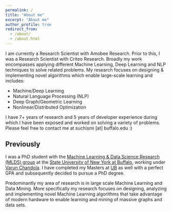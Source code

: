 ```yaml
---
permalink: /
title: "About me"
excerpt: "About me"
author_profile: true
redirect_from: 
  - /about/
  - /about.html
---
```


I am currently a Research Scientist with Amobee Research. Prior to this, I was a Research Scientist with Criteo Research. Broadly my work encompasses applying different Machine Learning, Deep Learning and NLP techniques to solve related problems. My research focuses on designing & implementing novel algorithms which enable large-scale learning and includes:

* Machine/Deep Learning
* Natural Language Processing (NLP)
* Deep Graph/Geometric Learning
* Nonlinear/Distributed Optimization

I have 7+ years of research and 5 years of developer experience during which I have been exposed and worked on solving a variety of problems. Please feel free to contact me at suchismi [at] buffalo.edu :)

Previously
----
I was a PhD student with the [Machine Learning & Data Science Research (MLDS) group](http://www.cse.buffalo.edu/ubds/) at the [State University of New York at Buffalo](http://www.buffalo.edu), working under [Varun Chandola](http://www.cse.buffalo.edu/~chandola). I have completed my Masters at [UB](http://www.buffalo.edu) as well with a perfect GPA and subsequently decided to pursue a PhD degree.

Predominantly my area of research is in large scale Machine Learning and Data Mining. More specifically my research focuses on designing, analyzing and implementing novel Machine Learning algorithms that take advantage of modern hardware to enable learning and mining of massive graphs and data sets.